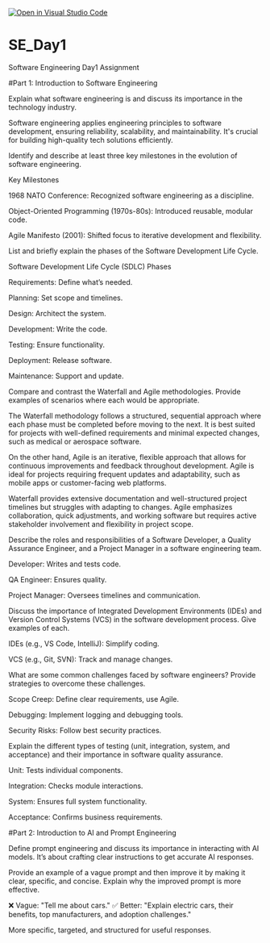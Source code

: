 [![Open in Visual Studio Code](https://classroom.github.com/assets/open-in-vscode-2e0aaae1b6195c2367325f4f02e2d04e9abb55f0b24a779b69b11b9e10269abc.svg)](https://classroom.github.com/online_ide?assignment_repo_id=18402952&assignment_repo_type=AssignmentRepo)
# SE_Day1
Software Engineering Day1 Assignment

#Part 1: Introduction to Software Engineering

Explain what software engineering is and discuss its importance in the technology industry.

Software engineering applies engineering principles to software development, ensuring reliability, scalability, and maintainability. It's crucial for building high-quality tech solutions efficiently.


Identify and describe at least three key milestones in the evolution of software engineering.

Key Milestones

1968 NATO Conference: Recognized software engineering as a discipline.

Object-Oriented Programming (1970s-80s): Introduced reusable, modular code.

Agile Manifesto (2001): Shifted focus to iterative development and flexibility.


List and briefly explain the phases of the Software Development Life Cycle.

Software Development Life Cycle (SDLC) Phases

Requirements: Define what’s needed.

Planning: Set scope and timelines.

Design: Architect the system.

Development: Write the code.

Testing: Ensure functionality.

Deployment: Release software.

Maintenance: Support and update.


Compare and contrast the Waterfall and Agile methodologies. Provide examples of scenarios where each would be appropriate.

The Waterfall methodology follows a structured, sequential approach where each phase must be completed before moving to the next. It is best suited for projects with well-defined requirements and minimal expected changes, such as medical or aerospace software.

On the other hand, Agile is an iterative, flexible approach that allows for continuous improvements and feedback throughout development. Agile is ideal for projects requiring frequent updates and adaptability, such as mobile apps or customer-facing web platforms.

Waterfall provides extensive documentation and well-structured project timelines but struggles with adapting to changes. Agile emphasizes collaboration, quick adjustments, and working software but requires active stakeholder involvement and flexibility in project scope.




Describe the roles and responsibilities of a Software Developer, a Quality Assurance Engineer, and a Project Manager in a software engineering team.

Developer: Writes and tests code.

QA Engineer: Ensures quality.

Project Manager: Oversees timelines and communication.


Discuss the importance of Integrated Development Environments (IDEs) and Version Control Systems (VCS) in the software development process. Give examples of each.

IDEs (e.g., VS Code, IntelliJ): Simplify coding.

VCS (e.g., Git, SVN): Track and manage changes.

What are some common challenges faced by software engineers? Provide strategies to overcome these challenges.

Scope Creep: Define clear requirements, use Agile.

Debugging: Implement logging and debugging tools.

Security Risks: Follow best security practices.


Explain the different types of testing (unit, integration, system, and acceptance) and their importance in software quality assurance.

Unit: Tests individual components.

Integration: Checks module interactions.

System: Ensures full system functionality.

Acceptance: Confirms business requirements.


#Part 2: Introduction to AI and Prompt Engineering


Define prompt engineering and discuss its importance in interacting with AI models.
It’s about crafting clear instructions to get accurate AI responses.


Provide an example of a vague prompt and then improve it by making it clear, specific, and concise. Explain why the improved prompt is more effective.

❌ Vague: "Tell me about cars."
✅ Better: "Explain electric cars, their benefits, top manufacturers, and adoption challenges."

More specific, targeted, and structured for useful responses.
